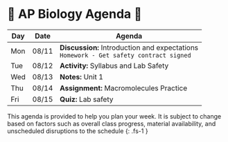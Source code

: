 # 🧬 AP Biology Agenda 🦠

| Day | Date  | Agenda                                                                                     |
| --- | ----- | ------------------------------------------------------------------------------------------ |
| Mon | 08/11 | **Discussion:** Introduction and expectations </br>`Homework - Get safety contract signed` |
| Tue | 08/12 | **Activity:** Syllabus and Lab Safety                                                      |
| Wed | 08/13 | **Notes:** Unit 1                                                                          |
| Thu | 08/14 | **Assignment:** Macromolecules Practice                                                    |
| Fri | 08/15 | **Quiz:** Lab safety                                                                       |


This agenda is provided to help you plan your week. It is subject to change based on factors such as overall class progress, material availability, and unscheduled disruptions to the schedule
{: .fs-1 }
